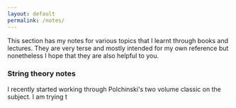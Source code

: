 ```yaml
---
layout: default
permalink: /notes/
---
```

<div class="custom-padding">
This section has my notes for various topics that I learnt through books and lectures. They are very terse and mostly intended for my own reference but nonetheless I hope that they are also helpful to you.

<h3>String theory notes</h3>
I recently started working through Polchinski's two volume classic on the subject. I am trying t
</div>
